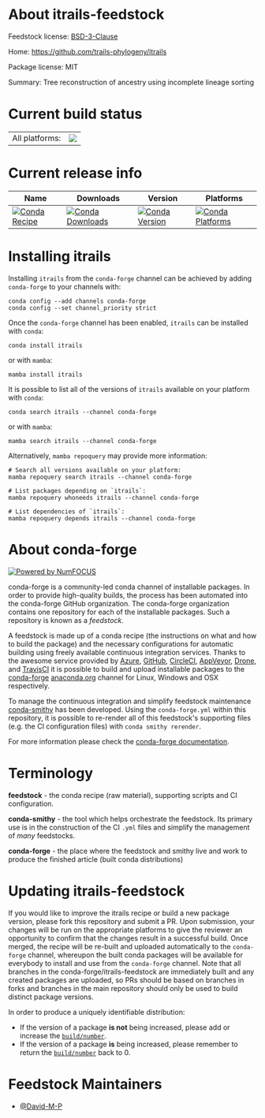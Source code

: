 About itrails-feedstock
=======================

Feedstock license: [BSD-3-Clause](https://github.com/conda-forge/itrails-feedstock/blob/main/LICENSE.txt)

Home: https://github.com/trails-phylogeny/itrails

Package license: MIT

Summary: Tree reconstruction of ancestry using incomplete lineage sorting

Current build status
====================


<table><tr><td>All platforms:</td>
    <td>
      <a href="https://dev.azure.com/conda-forge/feedstock-builds/_build/latest?definitionId=25280&branchName=main">
        <img src="https://dev.azure.com/conda-forge/feedstock-builds/_apis/build/status/itrails-feedstock?branchName=main">
      </a>
    </td>
  </tr>
</table>

Current release info
====================

| Name | Downloads | Version | Platforms |
| --- | --- | --- | --- |
| [![Conda Recipe](https://img.shields.io/badge/recipe-itrails-green.svg)](https://anaconda.org/conda-forge/itrails) | [![Conda Downloads](https://img.shields.io/conda/dn/conda-forge/itrails.svg)](https://anaconda.org/conda-forge/itrails) | [![Conda Version](https://img.shields.io/conda/vn/conda-forge/itrails.svg)](https://anaconda.org/conda-forge/itrails) | [![Conda Platforms](https://img.shields.io/conda/pn/conda-forge/itrails.svg)](https://anaconda.org/conda-forge/itrails) |

Installing itrails
==================

Installing `itrails` from the `conda-forge` channel can be achieved by adding `conda-forge` to your channels with:

```
conda config --add channels conda-forge
conda config --set channel_priority strict
```

Once the `conda-forge` channel has been enabled, `itrails` can be installed with `conda`:

```
conda install itrails
```

or with `mamba`:

```
mamba install itrails
```

It is possible to list all of the versions of `itrails` available on your platform with `conda`:

```
conda search itrails --channel conda-forge
```

or with `mamba`:

```
mamba search itrails --channel conda-forge
```

Alternatively, `mamba repoquery` may provide more information:

```
# Search all versions available on your platform:
mamba repoquery search itrails --channel conda-forge

# List packages depending on `itrails`:
mamba repoquery whoneeds itrails --channel conda-forge

# List dependencies of `itrails`:
mamba repoquery depends itrails --channel conda-forge
```


About conda-forge
=================

[![Powered by
NumFOCUS](https://img.shields.io/badge/powered%20by-NumFOCUS-orange.svg?style=flat&colorA=E1523D&colorB=007D8A)](https://numfocus.org)

conda-forge is a community-led conda channel of installable packages.
In order to provide high-quality builds, the process has been automated into the
conda-forge GitHub organization. The conda-forge organization contains one repository
for each of the installable packages. Such a repository is known as a *feedstock*.

A feedstock is made up of a conda recipe (the instructions on what and how to build
the package) and the necessary configurations for automatic building using freely
available continuous integration services. Thanks to the awesome service provided by
[Azure](https://azure.microsoft.com/en-us/services/devops/), [GitHub](https://github.com/),
[CircleCI](https://circleci.com/), [AppVeyor](https://www.appveyor.com/),
[Drone](https://cloud.drone.io/welcome), and [TravisCI](https://travis-ci.com/)
it is possible to build and upload installable packages to the
[conda-forge](https://anaconda.org/conda-forge) [anaconda.org](https://anaconda.org/)
channel for Linux, Windows and OSX respectively.

To manage the continuous integration and simplify feedstock maintenance
[conda-smithy](https://github.com/conda-forge/conda-smithy) has been developed.
Using the ``conda-forge.yml`` within this repository, it is possible to re-render all of
this feedstock's supporting files (e.g. the CI configuration files) with ``conda smithy rerender``.

For more information please check the [conda-forge documentation](https://conda-forge.org/docs/).

Terminology
===========

**feedstock** - the conda recipe (raw material), supporting scripts and CI configuration.

**conda-smithy** - the tool which helps orchestrate the feedstock.
                   Its primary use is in the construction of the CI ``.yml`` files
                   and simplify the management of *many* feedstocks.

**conda-forge** - the place where the feedstock and smithy live and work to
                  produce the finished article (built conda distributions)


Updating itrails-feedstock
==========================

If you would like to improve the itrails recipe or build a new
package version, please fork this repository and submit a PR. Upon submission,
your changes will be run on the appropriate platforms to give the reviewer an
opportunity to confirm that the changes result in a successful build. Once
merged, the recipe will be re-built and uploaded automatically to the
`conda-forge` channel, whereupon the built conda packages will be available for
everybody to install and use from the `conda-forge` channel.
Note that all branches in the conda-forge/itrails-feedstock are
immediately built and any created packages are uploaded, so PRs should be based
on branches in forks and branches in the main repository should only be used to
build distinct package versions.

In order to produce a uniquely identifiable distribution:
 * If the version of a package **is not** being increased, please add or increase
   the [``build/number``](https://docs.conda.io/projects/conda-build/en/latest/resources/define-metadata.html#build-number-and-string).
 * If the version of a package **is** being increased, please remember to return
   the [``build/number``](https://docs.conda.io/projects/conda-build/en/latest/resources/define-metadata.html#build-number-and-string)
   back to 0.

Feedstock Maintainers
=====================

* [@David-M-P](https://github.com/David-M-P/)

